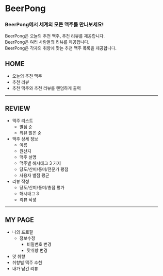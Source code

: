 # BeerPong

### BeerPong에서 세계의 모든 맥주를 만나보세요!
BeerPong은 오늘의 추천 맥주, 추천 리뷰를 제공합니다.\
BeerPong은 여러 사람들의 리뷰를 제공합니다.\
BeerPong은 각자의 취향에 맞는 추천 맥주 목록을 제공합니다.
## HOME
* 오늘의 추천 맥주
* 추천 리뷰
* 추천 맥주와 추천 리뷰를 랜덤하게 출력
---
## REVIEW
* 맥주 리스트
  * 별점 순
  * 리뷰 많은 순
* 맥주 상세 정보
  * 이름
  * 원산지
  * 맥주 설명
  * 맥주별 해시태그 3 가지
  * 당도/산미/풍미/전문가 평점
  * 사용자 별점 평균
* 리뷰 작성
  * 당도/산미/풍미/총점 평가
  * 해시태그 3
  * 리뷰 작성
---
## MY PAGE
* 나의 프로필
  * 정보수정
    * 비밀번호 변경
    * 맛취향 변경
* 맛 취향 
* 취향별 맥주 추천
* 내가 남긴 리뷰


